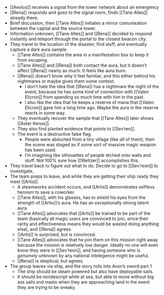 - [[Aeolus]] receives a signal from the tower network about an emergency
- [[Rena]] responds and goes to the signal room, finds [[Tane Altes]] already there.
- Brief discussion, then [[Tane Altes]] initiates a mirror comunixation between the capital and the source tower.
- Information unknown, [[Tane Altes]] and [[Rena]] decided to respond instantly and teleport through the portal to the closest beacon city.
- They travel to the location of the disaster, find stuff, and eventually capture a dark aura sample.
	- [[Tane Altes]] contains the area in a manifestation box to keep it from escaping
	- [[Tane Altes]] and [[Rena]] both contact the aura, but it doesn’t affect [[Rena]] nearly as much. It feels like aura burn.
	- [[Rena]] doesn’t know why it feel familiar, and this either behind his nightmares or maybe gives them some context.
		- I don’t hate the idea that [[Rena]] has a nightmare the night of the event, because he has some kind of connection with [[Valen Elicron]] from spending so much time with him in the past.
		- I also like the idea that he keeps a reserve of mana that [[Valen Elicron]] gave him a long time ago. Maybe the aura in the reserve reacts in some way.
	- They eventually recover the sample that [[Tane Altes]] later shows [[Aster Kenos]].
	- They also find planted evidence that points to [[Sev’ren]].
	- The event is a destructive false flag.
		- People were abducted from a tiny village (like *all* of them), then the scene was staged as if some sort of massive magic weapon has been used.
		- I’m imagining like silhouettes of people etched onto walls and stuff. Not 100% sure how [[Weltzer]] accomplishes this.
- They travel back to figure out what to do. Decide to go to [[Sev’reon]] to investigate,
- The team preps to leave, and while they are getting their ship ready they meet [[Artis]].
	- A steamworks accident occurs, and [[Artis]] demonstrates selfless heroism to save a coworker.
	- [[Tane Altes]], with his glasses, has to shield his eyes from the strength of [[Artis]]’s aura. He has an exceptionally strong latent aura.
	- [[Tane Altes]] advocates that [[Artis]] be trained to be part of the team (basically all magic users are convinced to join, since their rarity and effectiveness means they would be wasted doing anything else), and [[Rena]] agrees.
	- [[Artis]] is surprised, but is convinced.
	- [[Tane Altes]] advocates that he join them on this mission right away because the mission is relatively low danger. Ideally no one will even know they were in [[Sev’reon]], and having someone who is *genuinely* unknown by any national intelegence might be useful.
	- [[Rena]] is skeptical, but agrees.
- The group leaves via ship, and the story rolls into Avon’s sword part 1
	- The ship should be steam powered but also have deployable sails.
	- It should be nondescript while at sea, but able to move without big ass sails snd masts when they are approaching land in the event they are trying to be sneaky.